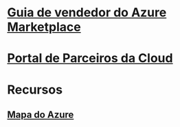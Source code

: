 # [Guia de vendedor do Azure Marketplace](./seller-guide/cloud-partner-portal-seller-guide.md)
# [Portal de Parceiros da Cloud](./cloud-partner-portal/cloud-partner-portal-what-is-the-cloud-partner-portal.md)
# Recursos
## [Mapa do Azure](https://azure.microsoft.com/roadmap/)
